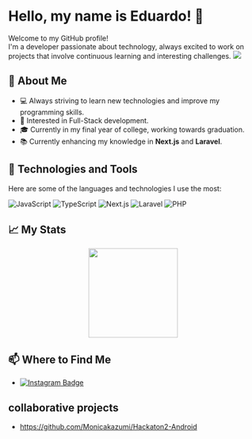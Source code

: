 # Hello, my name is Eduardo! 👋

Welcome to my GitHub profile!  
I'm a developer passionate about technology, always excited to work on projects that involve continuous learning and interesting challenges.
<img src="https://i.pinimg.com/originals/35/16/86/351686db584ac03f9d3377a959eee145.gif
"/>
## 🚀 About Me

- 💻 Always striving to learn new technologies and improve my programming skills.
- 🎨 Interested in Full-Stack development.
- 🎓 Currently in my final year of college, working towards graduation.
- 📚 Currently enhancing my knowledge in **Next.js** and **Laravel**.

## 🚀 Technologies and Tools

Here are some of the languages and technologies I use the most:

![JavaScript](https://img.shields.io/badge/JavaScript-F7DF1E?style=for-the-badge&logo=javascript&logoColor=black)
![TypeScript](https://img.shields.io/badge/TypeScript-007ACC?style=for-the-badge&logo=typescript&logoColor=white)
![Next.js](https://img.shields.io/badge/Next.js-000000?style=for-the-badge&logo=nextdotjs&logoColor=white)
![Laravel](https://img.shields.io/badge/Laravel-FF2D20?style=for-the-badge&logo=laravel&logoColor=white)
![PHP](https://img.shields.io/badge/PHP-777BB4?style=for-the-badge&logo=php&logoColor=white)

## 📈 My Stats

<div align="center">
  <img height="180em" src="https://github-readme-stats.vercel.app/api/top-langs/?username=Eduardo-Montanhani&layout=compact&langs_count=7&theme=radical"/>
</div>

## 📫 Where to Find Me

- [![Instagram Badge](https://img.shields.io/badge/Instagram-E4405F?style=for-the-badge&logo=instagram&logoColor=white)](https://www.instagram.com/eduardom.exe/)

## collaborative projects
- https://github.com/Monicakazumi/Hackaton2-Android

